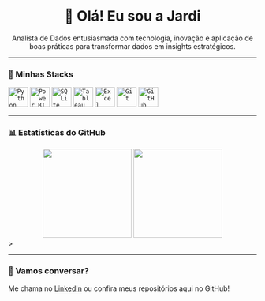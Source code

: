 <h1 align="center">👋 Olá! Eu sou a Jardi</h1>

<p align="center">
Analista de Dados entusiasmada com tecnologia, inovação e aplicação de boas práticas para transformar dados em insights estratégicos.
</p>

---

### 🚀 Minhas Stacks
<code><img width="40px" src="https://cdn.jsdelivr.net/gh/devicons/devicon/icons/python/python-original.svg" title="Python"/></code>
<code><img width="40px" src="https://upload.wikimedia.org/wikipedia/commons/c/cf/New_Power_BI_Logo.svg" title="Power BI"/></code>
<code><img width="40px" src="https://img.icons8.com/?size=100&id=yjSayFwWHyCo&format=png&color=000000" title="SQLite"/></code>
<code><img width="40px" src="https://img.icons8.com/?size=100&id=9Kvi1p1F0tUo&format=png&color=000000" title="Tableau"/></code>
<code><img width="40px" src="https://img.icons8.com/?size=100&id=117561&format=png&color=000000" title="Excel"/></code>
<code><img width="40px" src="https://cdn.jsdelivr.net/gh/devicons/devicon/icons/git/git-original.svg" title="Git"/></code>
<code><img width="40px" src="https://cdn.jsdelivr.net/gh/devicons/devicon/icons/github/github-original.svg" title="GitHub"/></code>




---

### 📊 Estatísticas do GitHub

<div align="center">
  <img height="180em" src="https://github-readme-stats.vercel.app/api?username=chaves08r&show_icons=true&theme=transparent&count_private=true" />
  <img height="180em" src="https://github-readme-stats.vercel.app/api/top-langs/?username=chaves08r&layout=compact&langs_count=7&theme=transparent"/>
</div>
>

---

### 💬 Vamos conversar?

Me chama no [LinkedIn](https://www.linkedin.com/in/jardielen-chaves/) ou confira meus repositórios aqui no GitHub!
